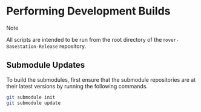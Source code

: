 # Performing Development Builds

> [!NOTE]
> All scripts are intended to be run from the root directory of
> the r`over-Basestation-Release` repository.

## Submodule Updates

To build the submodules, first ensure that the submodule repositories are at their
latest versions by running the following commands.

```bash
git submodule init
git submodule update
```
